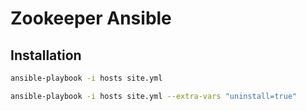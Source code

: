 # Zookeeper Ansible

## Installation

```bash
ansible-playbook -i hosts site.yml
```

```bash
ansible-playbook -i hosts site.yml --extra-vars "uninstall=true"
```
